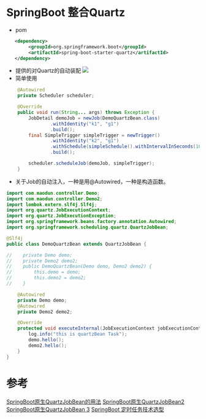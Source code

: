# SpringBoot 整合Quartz
* pom
```xml
   <dependency>
        <groupId>org.springframework.boot</groupId>
        <artifactId>spring-boot-starter-quartz</artifactId>
   </dependency>
```
* 提供的对Quartz的自动装配
![](.README_images/9451ab4c.png)
* 简单使用
```java
    @Autowired
    private Scheduler scheduler;

    @Override
    public void run(String... args) throws Exception {
        JobDetail demoJob = newJob(DemoQuartzBean.class)
                .withIdentity("k1", "g1")
                .build();
        final SimpleTrigger simpleTrigger = newTrigger()
                .withIdentity("k2", "g1")
                .withSchedule(simpleSchedule().withIntervalInSeconds(10).withRepeatCount(10))
                .build();

        scheduler.scheduleJob(demoJob, simpleTrigger);
    }
```
* 关于Job的自动注入，一种是用@Autowired，一种是构造函数。
```java
import com.maodun.controller.Demo;
import com.maodun.controller.Demo2;
import lombok.extern.slf4j.Slf4j;
import org.quartz.JobExecutionContext;
import org.quartz.JobExecutionException;
import org.springframework.beans.factory.annotation.Autowired;
import org.springframework.scheduling.quartz.QuartzJobBean;

@Slf4j
public class DemoQuartzBean extends QuartzJobBean {

//    private Demo demo;
//    private Demo2 demo2;
//    public DemoQuartzBean(Demo demo, Demo2 demo2) {
//        this.demo = demo;
//        this.demo2 = demo2;
//    }

    @Autowired
    private Demo demo;
    @Autowired
    private Demo2 demo2;

    @Override
    protected void executeInternal(JobExecutionContext jobExecutionContext) throws JobExecutionException {
        log.info("this is quartzBean Task");
        demo.hello();
        demo2.hello();
    }
}
```

# 参考
[SpringBoot原生QuartzJobBean的用法](https://www.hangge.com/blog/cache/detail_2699.html)
[SpringBoot原生QuartzJobBean2](https://juejin.im/post/5dc6d4ddf265da4d1f51c9c1)
[SpringBoot原生QuartzJobBean 3](https://juejin.im/post/5d3e9c5d6fb9a07ed6581bb8)
[SpringBoot 定时任务技术选型](https://segmentfault.com/a/1190000022876246)
